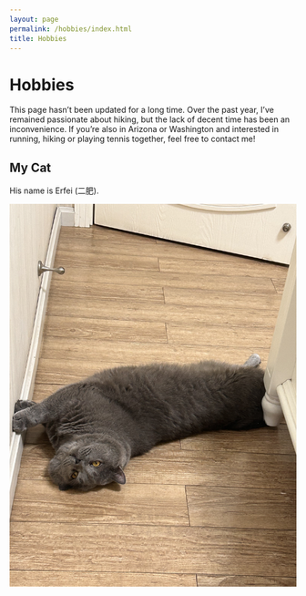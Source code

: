 ```yaml
---
layout: page
permalink: /hobbies/index.html
title: Hobbies
---
```


# Hobbies

This page hasn’t been updated for a long time. Over the past year, I’ve remained passionate about hiking, but the lack of decent time has been an inconvenience. If you’re also in Arizona or Washington and interested in running, hiking or playing tennis together, feel free to contact me!



## My Cat

His name is Erfei (二肥).

<div>
<img src="/images/cat.jpg">
</div>
<br>


